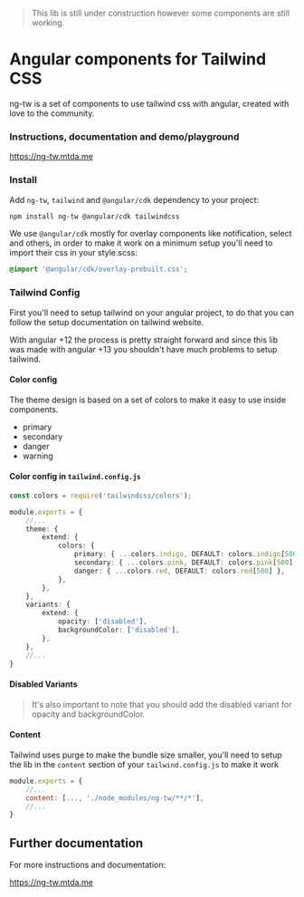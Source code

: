 > This lib is still under construction however some components are still working.

# Angular components for Tailwind CSS

ng-tw is a set of components to use tailwind css with angular, created with love to the community.

### Instructions, documentation and demo/playground

https://ng-tw.mtda.me

### Install

Add `ng-tw`, `tailwind` and `@angular/cdk` dependency to your project:

```bash 
npm install ng-tw @angular/cdk tailwindcss
````

We use `@angular/cdk` mostly for overlay components like notification, select and others, in order to make it work on a minimum setup you'll need to import their css in your style.scss:

```scss 
@import '@angular/cdk/overlay-prebuilt.css';
```

### Tailwind Config

First you'll need to setup tailwind on your angular project, to do that you can follow the setup documentation on tailwind website.

With angular +12 the process is pretty straight forward and since this lib was made with angular +13 you shouldn't have much problems to setup tailwind.

#### Color config

The theme design is based on a set of colors to make it easy to use inside components.

- primary
- secondary
- danger
- warning

#### Color config in `tailwind.config.js`

```typescript
const colors = require('tailwindcss/colors');

module.exports = {
    //...
    theme: {
        extend: {
            colors: {
                primary: { ...colors.indigo, DEFAULT: colors.indigo[500] },
                secondary: { ...colors.pink, DEFAULT: colors.pink[500] },
                danger: { ...colors.red, DEFAULT: colors.red[500] },
            },
        },
    },
    variants: {
        extend: {
            opacity: ['disabled'],
            backgroundColor: ['disabled'],
        },
    },
    //...
}
```

#### Disabled Variants

> It's also important to note that you should add the disabled variant for opacity and backgroundColor.

#### Content

Tailwind uses purge to make the bundle size smaller, you'll need to setup the lib in the `content` section of your `tailwind.config.js` to make it work

```js
module.exports = {
    //...
    content: [..., './node_modules/ng-tw/**/*'],
    //...
}
```

## Further documentation

For more instructions and documentation:

https://ng-tw.mtda.me

